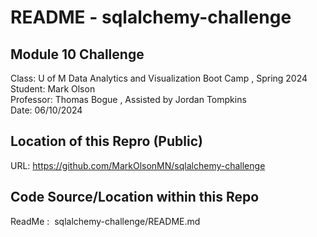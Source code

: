 # README - sqlalchemy-challenge  

## Module 10 Challenge  
Class:      U of M Data Analytics and Visualization Boot Camp , Spring 2024  
Student:    Mark Olson  
Professor:  Thomas Bogue  ,  Assisted by Jordan Tompkins  
Date:       06/10/2024  
  
## Location of this Repro (Public)  
URL:        https://github.com/MarkOlsonMN/sqlalchemy-challenge  
  
## Code Source/Location within this Repo  
ReadMe : &nbsp;sqlalchemy-challenge/README.md  
